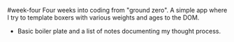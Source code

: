 #week-four
Four weeks into coding from "ground zero". A simple app where I try to template boxers with various weights and ages to the DOM. 
* Basic boiler plate and a list of notes documenting my thought process. 
